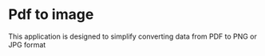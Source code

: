 # Pdf to image

This application is designed to simplify converting data from PDF to PNG or JPG 
format 